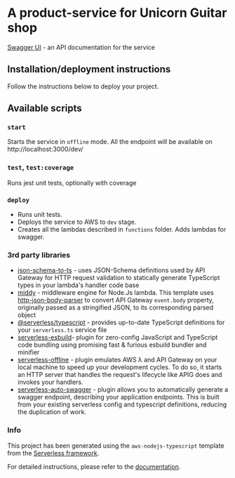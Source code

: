 # A product-service for Unicorn Guitar shop

 [Swagger UI](https://z77a82xbl9.execute-api.us-east-1.amazonaws.com/dev/swagger) - an API documentation for the service


 ## Installation/deployment instructions

 Follow the instructions below to deploy your project.


 ## Available scripts

 ### `start`

 Starts the service in `offline` mode. All the endpoint will be available on http://localhost:3000/dev/

 ### `test`, `test:coverage`

 Runs jest unit tests, optionally with coverage

 ### `deploy`

 - Runs unit tests.
 - Deploys the service to AWS to `dev` stage.
 - Creates all the lambdas described in `functions` folder. Adds lambdas for swagger.

 ### 3rd party libraries

 - [json-schema-to-ts](https://github.com/ThomasAribart/json-schema-to-ts) - uses JSON-Schema definitions used by API Gateway for HTTP request validation to statically generate TypeScript types in your lambda's handler code base
 - [middy](https://github.com/middyjs/middy) - middleware engine for Node.Js lambda. This template uses [http-json-body-parser](https://github.com/middyjs/middy/tree/master/packages/http-json-body-parser) to convert API Gateway `event.body` property, originally passed as a stringified JSON, to its corresponding parsed object
 - [@serverless/typescript](https://github.com/serverless/typescript) - provides up-to-date TypeScript definitions for your `serverless.ts` service file
 - [serverless-esbuild](https://github.com/floydspace/serverless-esbuild)- plugin for zero-config JavaScript and TypeScript code bundling using promising fast & furious esbuild bundler and minifier
 - [serverless-offline](https://github.com/dherault/serverless-offline) - plugin emulates AWS λ and API Gateway on your local machine to speed up your development cycles. To do so, it starts an HTTP server that handles the request's lifecycle like APIG does and invokes your handlers.
 - [serverless-auto-swagger](https://github.com/completecoding/serverless-auto-swagger) - plugin allows you to automatically generate a swagger endpoint, describing your application endpoints. This is built from your existing serverless config and typescript definitions, reducing the duplication of work.

 ### Info
 This project has been generated using the `aws-nodejs-typescript` template from the [Serverless framework](https://www.serverless.com/).

 For detailed instructions, please refer to the [documentation](https://www.serverless.com/framework/docs/providers/aws/).